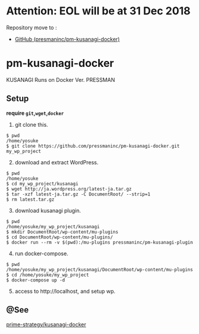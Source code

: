 # Attention: EOL will be at 31 Dec 2018
Repository move to :
* [GitHub (presmaninc/pm-kusanagi-docker)](https://github.com/pressmaninc/pm-kusanagi-docker)

# pm-kusanagi-docker
KUSANAGI Runs on Docker Ver. PRESSMAN

## Setup
**require `git`,`wget`,`docker`**

1. git clone this.
```
$ pwd
/home/yosuke
$ git clone https://github.com/pressmaninc/pm-kusanagi-docker.git my_wp_project
```

2. download and extract WordPress.
```
$ pwd
/home/yosuke
$ cd my_wp_project/kusanagi
$ wget http://ja.wordpress.org/latest-ja.tar.gz
$ tar -xzf latest-ja.tar.gz -C DocumentRoot/ --strip=1
$ rm latest.tar.gz
```

3. download kusanagi plugin.
```
$ pwd
/home/yosuke/my_wp_project/kusanagi
$ mkdir DocumentRoot/wp-content/mu-plugins
$ cd DocumentRoot/wp-content/mu-plugins/
$ docker run --rm -v $(pwd):/mu-plugins pressmaninc/pm-kusanagi-plugin
```

4. run docker-compose.
```
$ pwd
/home/yosuke/my_wp_project/kusanagi/DocumentRoot/wp-content/mu-plugins
$ cd /home/yosuke/my_wp_project
$ docker-compose up -d
```

5. access to http://localhost, and setup wp.

## @See
[prime-strategy/kusanagi-docker](https://github.com/prime-strategy/kusanagi-docker)